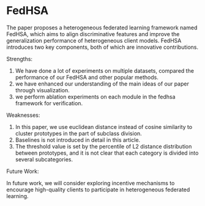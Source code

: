 # FedHSA
The paper proposes a heterogeneous federated learning framework named FedHSA, which aims to align discriminative features and improve the generalization performance of heterogeneous client models. FedHSA introduces two key components, both of which are innovative contributions.

Strengths:
1. We have done a lot of experiments on multiple datasets, compared the performance of our FedHSA and other popular methods.
2. we have enhanced our understanding of the main ideas of our paper through visualization.
3. we perform ablation experiments on each module in the fedhsa framework for verification.

Weaknesses:
1. In this paper, we use euclidean distance instead of cosine similarity to cluster prototypes in the part of subclass division.
2. Baselines is not introduced in detail in this article.
3. The threshold value is set by the percentile of L2 distance distribution between prototypes, and it is not clear that each category is divided into several subcategories.

Future Work:

In future work, we will consider exploring incentive mechanisms to encourage high-quality clients to participate in heterogeneous federated learning.
